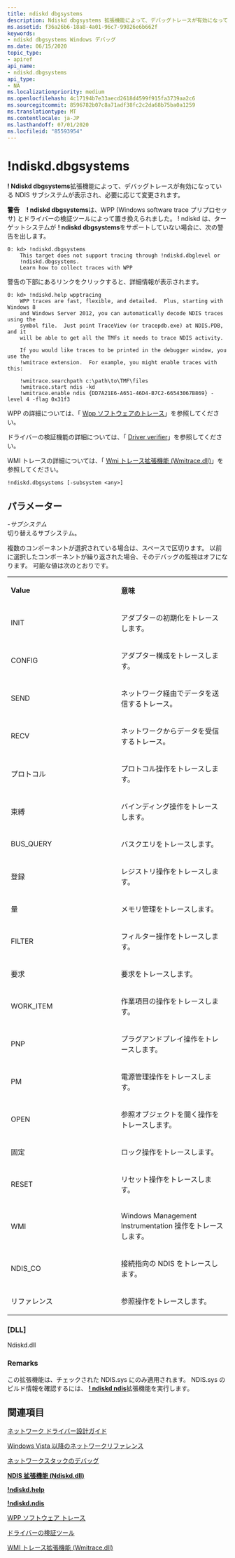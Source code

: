 ```yaml
---
title: ndiskd dbgsystems
description: Ndiskd dbgsystems 拡張機能によって、デバッグトレースが有効になっている NDIS サブシステムが表示され、必要に応じて変更されます。  ndiskd dbgsystems は、WPP とドライバーの検証ツールによって置き換えられました。
ms.assetid: f36a26b6-18a8-4a01-96c7-99826e6b662f
keywords:
- ndiskd dbgsystems Windows デバッグ
ms.date: 06/15/2020
topic_type:
- apiref
api_name:
- ndiskd.dbgsystems
api_type:
- NA
ms.localizationpriority: medium
ms.openlocfilehash: 4c17194b7e33aecd2618d4599f915fa3739aa2c6
ms.sourcegitcommit: 8596782b07c8a71adf38fc2c2da68b75ba0a1259
ms.translationtype: MT
ms.contentlocale: ja-JP
ms.lasthandoff: 07/01/2020
ms.locfileid: "85593954"
---
```

# <a name="ndiskddbgsystems"></a>!ndiskd.dbgsystems

**! Ndiskd dbgsystems**拡張機能によって、デバッグトレースが有効になっている NDIS サブシステムが表示され、必要に応じて変更されます。

**警告**   
 **! ndiskd dbgsystems**は、WPP (Windows software trace プリプロセッサ) とドライバーの検証ツールによって置き換えられました。 ! ndiskd は、ターゲットシステムが **! ndiskd dbgsystems**をサポートしていない場合に、次の警告を出します。

```console
0: kd> !ndiskd.dbgsystems
    This target does not support tracing through !ndiskd.dbglevel or
    !ndiskd.dbgsystems.
    Learn how to collect traces with WPP
```

警告の下部にあるリンクをクリックすると、詳細情報が表示されます。

```console
0: kd> !ndiskd.help wpptracing
    WPP traces are fast, flexible, and detailed.  Plus, starting with Windows 8
    and Windows Server 2012, you can automatically decode NDIS traces using the
    symbol file.  Just point TraceView (or tracepdb.exe) at NDIS.PDB, and it
    will be able to get all the TMFs it needs to trace NDIS activity.
    
    If you would like traces to be printed in the debugger window, you use the
    !wmitrace extension.  For example, you might enable traces with this:

    !wmitrace.searchpath c:\path\to\TMF\files
    !wmitrace.start ndis -kd
    !wmitrace.enable ndis {DD7A21E6-A651-46D4-B7C2-66543067B869} -level 4 -flag 0x31f3
```

WPP の詳細については、「 [Wpp ソフトウェアのトレース](https://docs.microsoft.com/windows-hardware/drivers/devtest/wpp-software-tracing)」を参照してください。

ドライバーの検証機能の詳細については、「 [Driver verifier](https://docs.microsoft.com/windows-hardware/drivers/devtest/driver-verifier)」を参照してください。

WMI トレースの詳細については、「 [Wmi トレース拡張機能 (Wmitrace.dll)](wmi-tracing-extensions--wmitrace-dll-.md)」を参照してください。

```console
!ndiskd.dbgsystems [-subsystem <any>]
```

## <a name="parameters"></a>パラメーター

<span id="_______-subsystem______"></span><span id="_______-SUBSYSTEM______"></span>*-サブシステム*   
切り替えるサブシステム。

複数のコンポーネントが選択されている場合は、スペースで区切ります。 以前に選択したコンポーネントが繰り返された場合、そのデバッグの監視はオフになります。 可能な値は次のとおりです。

<table>
<colgroup>
<col width="50%" />
<col width="50%" />
</colgroup>
<tbody>
<tr class="odd">
<td align="left"><p><strong>Value</strong></p></td>
<td align="left"><p><strong>意味</strong></p></td>
</tr>
<tr class="even">
<td align="left"><p>INIT</p></td>
<td align="left"><p>アダプターの初期化をトレースします。</p></td>
</tr>
<tr class="odd">
<td align="left"><p>CONFIG</p></td>
<td align="left"><p>アダプター構成をトレースします。</p></td>
</tr>
<tr class="even">
<td align="left"><p>SEND</p></td>
<td align="left"><p>ネットワーク経由でデータを送信するトレース。</p></td>
</tr>
<tr class="odd">
<td align="left"><p>RECV</p></td>
<td align="left"><p>ネットワークからデータを受信するトレース。</p></td>
</tr>
<tr class="even">
<td align="left"><p>プロトコル</p></td>
<td align="left"><p>プロトコル操作をトレースします。</p></td>
</tr>
<tr class="odd">
<td align="left"><p>束縛</p></td>
<td align="left"><p>バインディング操作をトレースします。</p></td>
</tr>
<tr class="even">
<td align="left"><p>BUS_QUERY</p></td>
<td align="left"><p>バスクエリをトレースします。</p></td>
</tr>
<tr class="odd">
<td align="left"><p>登録</p></td>
<td align="left"><p>レジストリ操作をトレースします。</p></td>
</tr>
<tr class="even">
<td align="left"><p>量</p></td>
<td align="left"><p>メモリ管理をトレースします。</p></td>
</tr>
<tr class="odd">
<td align="left"><p>FILTER</p></td>
<td align="left"><p>フィルター操作をトレースします。</p></td>
</tr>
<tr class="even">
<td align="left"><p>要求</p></td>
<td align="left"><p>要求をトレースします。</p></td>
</tr>
<tr class="odd">
<td align="left"><p>WORK_ITEM</p></td>
<td align="left"><p>作業項目の操作をトレースします。</p></td>
</tr>
<tr class="even">
<td align="left"><p>PNP</p></td>
<td align="left"><p>プラグアンドプレイ操作をトレースします。</p></td>
</tr>
<tr class="odd">
<td align="left"><p>PM</p></td>
<td align="left"><p>電源管理操作をトレースします。</p></td>
</tr>
<tr class="even">
<td align="left"><p>OPEN</p></td>
<td align="left"><p>参照オブジェクトを開く操作をトレースします。</p></td>
</tr>
<tr class="odd">
<td align="left"><p>固定</p></td>
<td align="left"><p>ロック操作をトレースします。</p></td>
</tr>
<tr class="even">
<td align="left"><p>RESET</p></td>
<td align="left"><p>リセット操作をトレースします。</p></td>
</tr>
<tr class="odd">
<td align="left"><p>WMI</p></td>
<td align="left"><p>Windows Management Instrumentation 操作をトレースします。</p></td>
</tr>
<tr class="even">
<td align="left"><p>NDIS_CO</p></td>
<td align="left"><p>接続指向の NDIS をトレースします。</p></td>
</tr>
<tr class="odd">
<td align="left"><p>リファレンス</p></td>
<td align="left"><p>参照操作をトレースします。</p></td>
</tr>
</tbody>
</table>

### <a name="dll"></a>[DLL]

Ndiskd.dll

### <a name="remarks"></a>Remarks

この拡張機能は、チェックされた NDIS.sys にのみ適用されます。 NDIS.sys のビルド情報を確認するには、 [**! ndiskd ndis**](-ndiskd-ndis.md)拡張機能を実行します。

## <a name="see-also"></a>関連項目

[ネットワーク ドライバー設計ガイド](https://docs.microsoft.com/windows-hardware/drivers/network/index)

[Windows Vista 以降のネットワークリファレンス](https://docs.microsoft.com/windows-hardware/drivers/ddi/_netvista/)

[ネットワークスタックのデバッグ](https://channel9.msdn.com/Shows/Defrag-Tools/Defrag-Tools-175-Debugging-the-Network-Stack)

[**NDIS 拡張機能 (Ndiskd.dll)**](ndis-extensions--ndiskd-dll-.md)

[**!ndiskd.help**](-ndiskd-help.md)

[**!ndiskd.ndis**](-ndiskd-ndis.md)

[WPP ソフトウェア トレース](https://docs.microsoft.com/windows-hardware/drivers/devtest/wpp-software-tracing)

[ドライバーの検証ツール](https://docs.microsoft.com/windows-hardware/drivers/devtest/driver-verifier)

[WMI トレース拡張機能 (Wmitrace.dll)](wmi-tracing-extensions--wmitrace-dll-.md)
